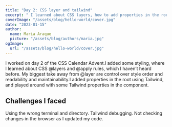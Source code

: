 ```yaml
---
title: "Day 2: CSS layer and tailwind"
excerpt: " I learned about CSS layers, how to add properties in the root using Tailwind, and played around with some Tailwind properties in the component.."
coverImage: "/assets/blog/hello-world/cover.jpg"
date: "2023-01-15"
author:
  name: Maria Araque
  picture: "/assets/blog/authors/maria.jpg"
ogImage:
  url: "/assets/blog/hello-world/cover.jpg"
---
```


I worked on day 2 of the CSS Calendar Advent.I added some styling, where I learned about CSS @layers and @apply rules, which I haven’t heard before. My biggest take away from @layer are control over style order and readability and maintainability.I added properties in the root using Tailwind, and played around with some Tailwind properties in the component.

 ## Challenges I faced 

Using the wrong terminal and directory.
Tailwind debugging.
Not checking changes in the browser as I updated my code.